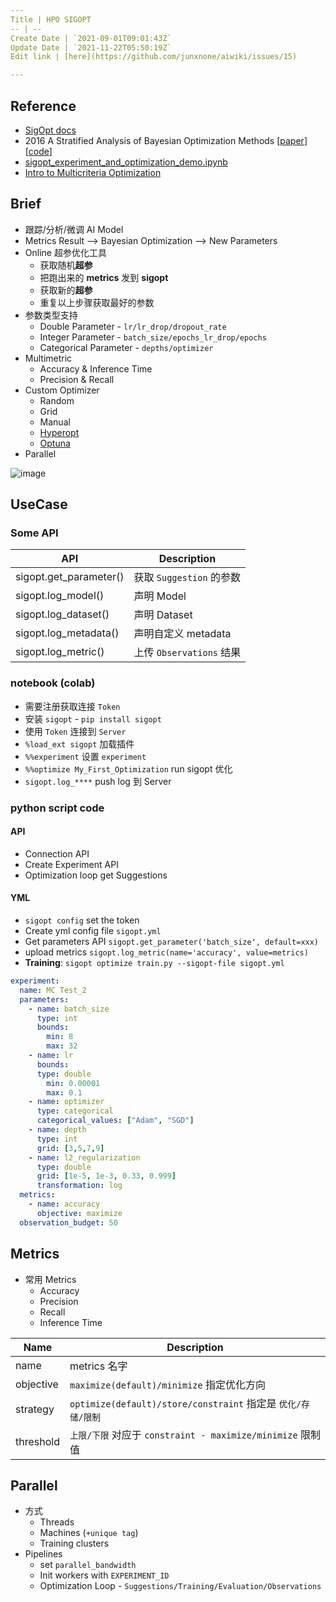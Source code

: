 ```yaml
---
Title | HPO SIGOPT
-- | --
Create Date | `2021-09-01T09:01:43Z`
Update Date | `2021-11-22T05:50:19Z`
Edit link | [here](https://github.com/junxnone/aiwiki/issues/15)

---
```

## Reference
- [SigOpt docs](https://app.sigopt.com/docs)
- 2016 A Stratified Analysis of Bayesian Optimization Methods [[paper](https://arxiv.org/pdf/1603.09441.pdf)] [[code](https://github.com/sigopt)]
- [sigopt_experiment_and_optimization_demo.ipynb](https://colab.research.google.com/github/sigopt/sigopt-examples/blob/master/get-started/sigopt_experiment_and_optimization_demo.ipynb)
- [Intro to Multicriteria Optimization](https://sigopt.com/blog/intro-to-multicriteria-optimization/)


## Brief
- 跟踪/分析/微调 AI Model
- Metrics Result --> Bayesian Optimization  --> New Parameters
- Online 超参优化工具
  - 获取随机**超参**
  - 把跑出来的 **metrics** 发到 **sigopt**
  - 获取新的**超参**
  - 重复以上步骤获取最好的参数
- 参数类型支持
  - Double Parameter - `lr/lr_drop/dropout_rate`
  - Integer Parameter - `batch_size/epochs_lr_drop/epochs`
  - Categorical Parameter - `depths/optimizer`
- Multimetric 
  - Accuracy & Inference Time
  - Precision & Recall
- Custom Optimizer
  - Random
  - Grid
  - Manual
  - [Hyperopt](https://hyperopt.github.io/hyperopt/)
  - [Optuna](https://optuna.org/)
- Parallel


![image](https://user-images.githubusercontent.com/2216970/132183671-21794822-2014-42f3-be9c-4685a0f422d6.png)

## UseCase
### Some API

API | Description
-- | --
sigopt.get_parameter() | 获取 `Suggestion` 的参数
sigopt.log_model() | 声明 Model
sigopt.log_dataset() | 声明 Dataset
sigopt.log_metadata() | 声明自定义 metadata
sigopt.log_metric() | 上传 `Observations` 结果




### notebook (colab)
- 需要注册获取连接 `Token`
- 安装 `sigopt` - `pip install sigopt`
- 使用 `Token` 连接到 `Server`
- `%load_ext sigopt` 加载插件
- `%%experiment` 设置 `experiment`
- `%%optimize My_First_Optimization` run sigopt 优化
- `sigopt.log_****` push log 到 Server

### python script code

#### API
- Connection API
- Create Experiment API
- Optimization loop get Suggestions 

#### YML

- `sigopt config` set the token
- Create yml config file `sigopt.yml`
- Get parameters API `sigopt.get_parameter('batch_size', default=xxx)`
- upload metrics `sigopt.log_metric(name='accuracy', value=metrics)`
- **Training**: `sigopt optimize train.py --sigopt-file sigopt.yml`
```yaml
experiment:
  name: MC Test_2
  parameters:
    - name: batch_size
      type: int
      bounds:
        min: 8
        max: 32
    - name: lr
      bounds:
      type: double
        min: 0.00001
        max: 0.1
    - name: optimizer
      type: categorical
      categorical_values: ["Adam", "SGD"]
    - name: depth
      type: int
      grid: [3,5,7,9]
    - name: l2_regularization
      type: double
      grid: [1e-5, 1e-3, 0.33, 0.999]
      transformation: log
  metrics:
    - name: accuracy
      objective: maximize
  observation_budget: 50
```

## Metrics

- 常用 Metrics
  - Accuracy
  - Precision
  - Recall
  - Inference Time


Name | Description
-- | --
name |  metrics 名字 
objective | `maximize(default)/minimize` 指定优化方向 
strategy | `optimize(default)/store/constraint` 指定是 `优化/存储/限制`
threshold | `上限/下限` 对应于 `constraint - maximize/minimize` 限制值

## Parallel
- 方式
  - Threads
  - Machines (`+unique tag`)
  - Training clusters
- Pipelines
  - set `parallel_bandwidth`
  - Init workers with `EXPERIMENT_ID`
  - Optimization Loop - `Suggestions/Training/Evaluation/Observations`
